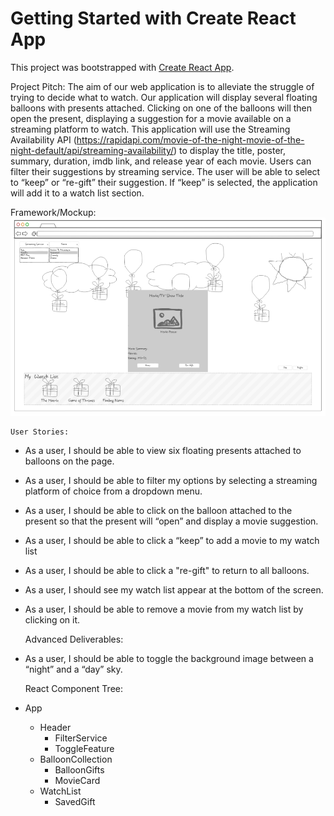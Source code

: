 # Getting Started with Create React App

This project was bootstrapped with [Create React App](https://github.com/facebook/create-react-app).


Project Pitch:
The aim of our web application is to alleviate the struggle of trying to decide what to watch. Our application will display several floating balloons with presents attached. Clicking on one of the balloons will then open the present, displaying a suggestion for a movie available on a streaming platform to watch. This application will use the Streaming Availability API (https://rapidapi.com/movie-of-the-night-movie-of-the-night-default/api/streaming-availability/) to display the title, poster, summary, duration, imdb link, and release year of each movie. Users can filter their suggestions by streaming service. The user will be able to select to “keep” or “re-gift” their suggestion. If “keep” is selected, the application will add it to a watch list section. 

Framework/Mockup:
![Getting Started](images/project-screenshot.PNG)

    User Stories: 
- As a user, I should be able to view six floating presents attached to balloons on the page. 
- As a user, I should be able to filter my options by selecting a streaming platform of choice from a dropdown menu. 
- As a user, I should be able to click on the balloon attached to the present so that the present will “open” and display a movie suggestion.
- As a user, I should be able to click a “keep” to add a movie to my watch list
- As a user, I should be able to click a "re-gift" to return to all balloons.
- As a user, I should see my watch list appear at the bottom of the screen.
- As a user, I should be able to remove a movie from my watch list by clicking on it.
	
    Advanced Deliverables:
- As a user, I should be able to toggle the background image between a “night” and a “day” sky. 


    React Component Tree:
- App
    - Header
        - FilterService
        - ToggleFeature
    - BalloonCollection
        - BalloonGifts
        - MovieCard
    - WatchList
        - SavedGift

